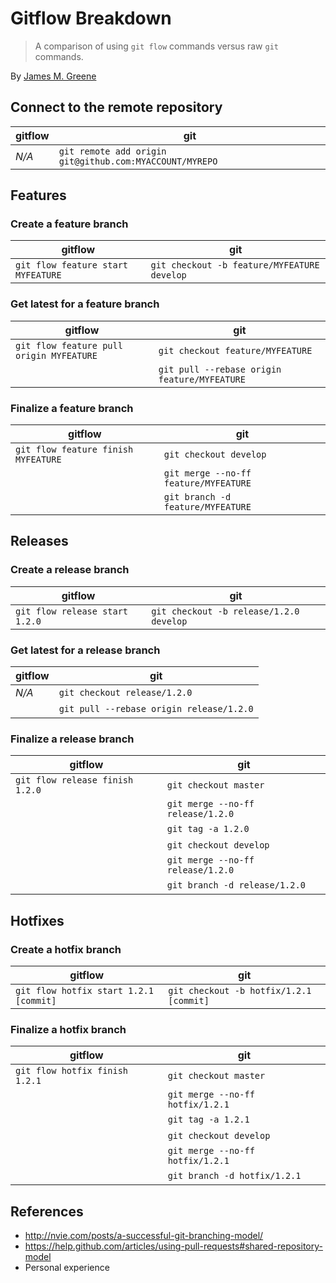 # Gitflow Breakdown

> A comparison of using `git flow` commands versus raw `git` commands.

By [James M. Greene](https://github.com/JamesMGreene)

## Connect to the remote repository

| gitflow | git                                                     |
| ------- | ------------------------------------------------------- |
| _N/A_   | `git remote add origin git@github.com:MYACCOUNT/MYREPO` |

## Features

### Create a feature branch

| gitflow                            | git                                         |
| ---------------------------------- | ------------------------------------------- |
| `git flow feature start MYFEATURE` | `git checkout -b feature/MYFEATURE develop` |

### Get latest for a feature branch

| gitflow                                  | git                                          |
| ---------------------------------------- | -------------------------------------------- |
| `git flow feature pull origin MYFEATURE` | `git checkout feature/MYFEATURE`             |
| &nbsp;                                   | `git pull --rebase origin feature/MYFEATURE` |

### Finalize a feature branch

| gitflow                             | git                                   |
| ----------------------------------- | ------------------------------------- |
| `git flow feature finish MYFEATURE` | `git checkout develop`                |
| &nbsp;                              | `git merge --no-ff feature/MYFEATURE` |
| &nbsp;                              | `git branch -d feature/MYFEATURE`     |

## Releases

### Create a release branch

| gitflow                        | git                                     |
| ------------------------------ | --------------------------------------- |
| `git flow release start 1.2.0` | `git checkout -b release/1.2.0 develop` |

### Get latest for a release branch

| gitflow | git                                      |
| ------- | ---------------------------------------- |
| _N/A_   | `git checkout release/1.2.0`             |
| &nbsp;  | `git pull --rebase origin release/1.2.0` |

### Finalize a release branch

| gitflow                         | git                               |
| ------------------------------- | --------------------------------- |
| `git flow release finish 1.2.0` | `git checkout master`             |
| &nbsp;                          | `git merge --no-ff release/1.2.0` |
| &nbsp;                          | `git tag -a 1.2.0`                |
| &nbsp;                          | `git checkout develop`            |
| &nbsp;                          | `git merge --no-ff release/1.2.0` |
| &nbsp;                          | `git branch -d release/1.2.0`     |

## Hotfixes

### Create a hotfix branch

| gitflow                                | git                                     |
| -------------------------------------- | --------------------------------------- |
| `git flow hotfix start 1.2.1 [commit]` | `git checkout -b hotfix/1.2.1 [commit]` |

### Finalize a hotfix branch

| gitflow                        | git                              |
| ------------------------------ | -------------------------------- |
| `git flow hotfix finish 1.2.1` | `git checkout master`            |
| &nbsp;                         | `git merge --no-ff hotfix/1.2.1` |
| &nbsp;                         | `git tag -a 1.2.1`               |
| &nbsp;                         | `git checkout develop`           |
| &nbsp;                         | `git merge --no-ff hotfix/1.2.1` |
| &nbsp;                         | `git branch -d hotfix/1.2.1`     |

## References

- http://nvie.com/posts/a-successful-git-branching-model/
- https://help.github.com/articles/using-pull-requests#shared-repository-model
- Personal experience
